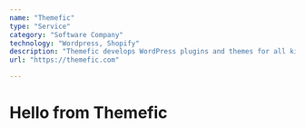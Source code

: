 ```yaml
---
name: "Themefic"
type: "Service"
category: "Software Company"
technology: "Wordpress, Shopify"
description: "Themefic develops WordPress plugins and themes for all kinds of businesses worldwide."
url: "https://themefic.com"

---
```

# Hello from Themefic
